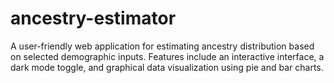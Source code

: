 # ancestry-estimator
A user-friendly web application for estimating ancestry distribution based on selected demographic inputs. Features include an interactive interface, a dark mode toggle, and graphical data visualization using pie and bar charts.
